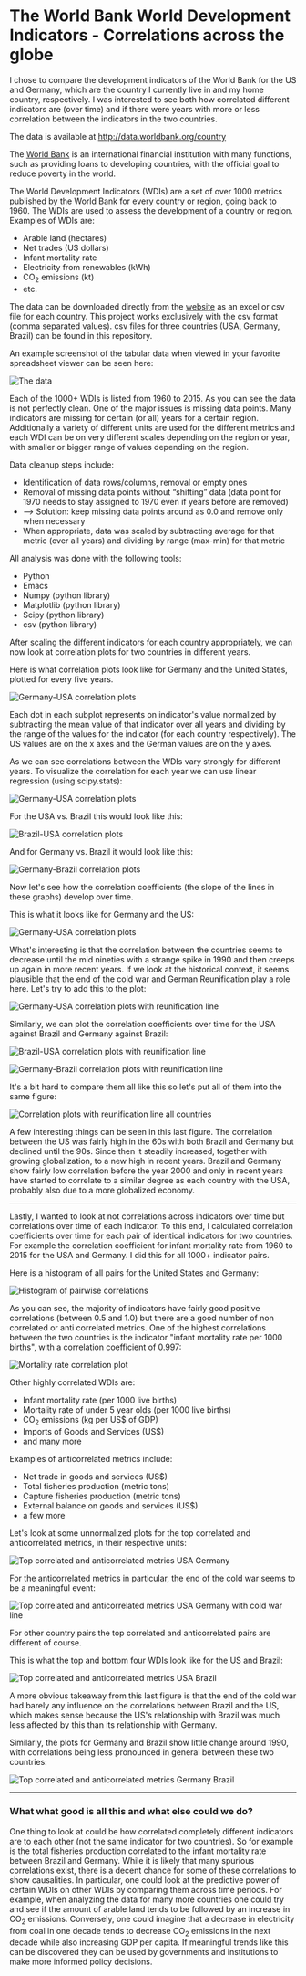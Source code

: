 # The World Bank World Development Indicators - Correlations across the globe

I chose to compare the development indicators of the World Bank for the US and Germany, which are the country I currently live in and my home country, respectively. I was interested to see both how correlated different indicators are (over time) and if there were years with more or less correlation between the indicators in the two countries.

The data is available at http://data.worldbank.org/country

The [World Bank](https://en.wikipedia.org/wiki/World_Bank) is an international financial institution with many functions, such as providing loans to developing countries, with the official goal to reduce poverty in the world.

The World Development Indicators (WDIs) are a set of over 1000 metrics published by the World Bank for every country or region, going back to 1960. The WDIs are used to assess the development of a country or region. Examples of WDIs are:

* Arable land (hectares)
* Net trades (US dollars)
* Infant mortality rate
* Electricity from renewables (kWh)
* CO<sub>2</sub> emissions (kt)
* etc.

The data can be downloaded directly from the [website](http://data.worldbank.org/country) as an excel or csv file for each country. This project works exclusively with the csv format (comma separated values). csv files for three countries (USA, Germany, Brazil) can be found in this repository. 

An example screenshot of the tabular data when viewed in your favorite spreadsheet viewer can be seen here:

![The data](images/data_screenshot.png)

Each of the 1000+ WDIs is listed from 1960 to 2015. As you can see the data is not perfectly clean. One of the major issues is missing data points. Many indicators are missing for certain (or all) years for a certain region. Additionally a variety of different units are used for the different metrics and each WDI can be on very different scales depending on the region or year, with smaller or bigger range of values depending on the region.

Data cleanup steps include:
* Identification of data rows/columns, removal or empty ones
* Removal of missing data points without “shifting” data (data point for 1970 needs to stay assigned to 1970 even if years before are removed)
* --> Solution: keep missing data points around as 0.0 and remove only when necessary
* When appropriate, data was scaled by subtracting average for that metric (over all years) and dividing by range (max-min) for that metric

All analysis was done with the following tools:
* Python
* Emacs
* Numpy (python library)
* Matplotlib (python library)
* Scipy (python library)
* csv (python library)

After scaling the different indicators for each country appropriately, we can now look at correlation plots for two countries in different years.

Here is what correlation plots look like for Germany and the United States, plotted for every five years.

![Germany-USA correlation plots](images/Indicator_correlations_US_vs_Ger.png)

 Each dot in each subplot represents on indicator's value normalized by subtracting the mean value of that indicator over all years and dividing by the range of the values for the indicator (for each country respectively). The US values are on the x axes and the German values are on the y axes.

As we can see correlations between the WDIs vary strongly for different years. To visualize the correlation for each year we can use linear regression (using scipy.stats):

![Germany-USA correlation plots](images/Indicator_correlations_US_vs_Ger_w_linregr.png)

For the USA vs. Brazil this would look like this:

![Brazil-USA correlation plots](images/Indicator_correlations_Bra_vs_USA_w_linregr.png)

And for Germany vs. Brazil it would look like this:

![Germany-Brazil correlation plots](images/Indicator_correlations_Bra_vs_Ger_w_linregr.png)

Now let's see how the correlation coefficients (the slope of the lines in these graphs) develop over time.

This is what it looks like for Germany and the US:

![Germany-USA correlation plots](images/Yearly_correlation_coefficients_noline.png)

What's interesting is that the correlation between the countries seems to decrease until the mid nineties with a strange spike in 1990 and then creeps up again in more recent years. If we look at the historical context, it seems plausible that the end of the cold war and German Reunification play a role here. Let's try to add this to the plot:

![Germany-USA correlation plots with reunification line](images/Yearly_correlation_coefficients.png)

Similarly, we can plot the correlation coefficients over time for the USA against Brazil and Germany against Brazil:

![Brazil-USA correlation plots with reunification line](images/Yearly_correlation_coefficients_w_line_USA_BRA.png)

![Germany-Brazil correlation plots with reunification line](images/Yearly_correlation_coefficients_redline_BRA_GER.png)

It's a bit hard to compare them all like this so let's put all of them into the same figure:

![Correlation plots with reunification line all countries](images/Correlation_coeffs_over_time_grid.png)

A few interesting things can be seen in this last figure. The correlation between the US was fairly high in the 60s with both Brazil and Germany but declined until the 90s. Since then it steadily increased, together with growing globalization, to a new high in recent years. Brazil and Germany show fairly low correlation before the year 2000 and only in recent years have started to correlate to a similar degree as each country with the USA, probably also due to a more globalized economy.

---

Lastly, I wanted to look at not correlations across indicators over time but correlations over time of each indicator. To this end, I calculated correlation coefficients over time for each pair of identical indicators for two countries. For example the correlation coefficient for infant mortality rate from 1960 to 2015 for the USA and Germany. I did this for all 1000+ indicator pairs.

Here is a histogram of all pairs for the United States and Germany:

![Histogram of pairwise correlations](images/Histogram_pairwise_correlation_coefficients.png)

As you can see, the majority of indicators have fairly good positive correlations (between 0.5 and 1.0) but there are a good number of non correlated or anti correlated metrics. One of the highest correlations between the two countries is the indicator "infant mortality rate per 1000 births", with a correlation coefficient of 0.997:

![Mortality rate correlation plot](images/Mortality_rate_correlation_plot.png)


Other highly correlated WDIs are:

* Infant mortality rate (per 1000 live births)
* Mortality rate of under 5 year olds (per 1000 live births)
* CO<sub>2</sub> emissions (kg per US$ of GDP)
* Imports of Goods and Services (US$)
* and many more

Examples of anticorrelated metrics include:

* Net trade in goods and services (US$)
* Total fisheries production (metric tons)
* Capture fisheries production (metric tons)
* External balance on goods and services (US$)
* a few more
 
Let's look at some unnormalized plots for the top correlated and anticorrelated metrics, in their respective units:

![Top correlated and anticorrelated metrics USA Germany](images/Indicator_top_correlations_US_vs_Ger.png)

For the anticorrelated metrics in particular, the end of the cold war seems to be a meaningful event:

![Top correlated and anticorrelated metrics USA Germany with cold war line](images/Indicator_top_correlations_US_vs_Ger_w_reunification_line.png)

For other country pairs the top correlated and anticorrelated pairs are different of course.

This is what the top and bottom four WDIs look like for the US and Brazil:

![Top correlated and anticorrelated metrics USA Brazil](images/Indicator_top_correlations_US_vs_Bra_w_reunification_line.png)

A more obvious takeaway from this last figure is that the end of the cold war had barely any influence on the correlations between Brazil and the US, which makes sense because the US's relationship with Brazil was much less affected by this than its relationship with Germany.

Similarly, the plots for Germany and Brazil show little change around 1990, with correlations being less pronounced in general between these two countries:

![Top correlated and anticorrelated metrics Germany Brazil](images/Indicator_top_correlations_Ger_vs_Bra_w_reunification_line.png)


---

### What what good is all this and what else could we do?

One thing to look at could be how correlated completely different indicators are to each other (not the same indicator for two countries). So for example is the total fisheries production correlated to the infant mortality rate between Brazil and Germany. While it is likely that many spurious correlations exist, there is a decent chance for some of these correlations to show causalities. In particular, one could look at the predictive power of certain WDIs on other WDIs by comparing them across time periods. For example, when analyzing the data for many more countries one could try and see if the amount of arable land tends to be followed by an increase in CO<sub>2</sub> emissions. Conversely, one could imagine that a decrease in electricity from coal in one decade tends to decrease CO<sub>2</sub> emissions in the next decade while also increasing GDP per capita. If meaningful trends like this can be discovered they can be used by governments and institutions to make more informed policy decisions.

